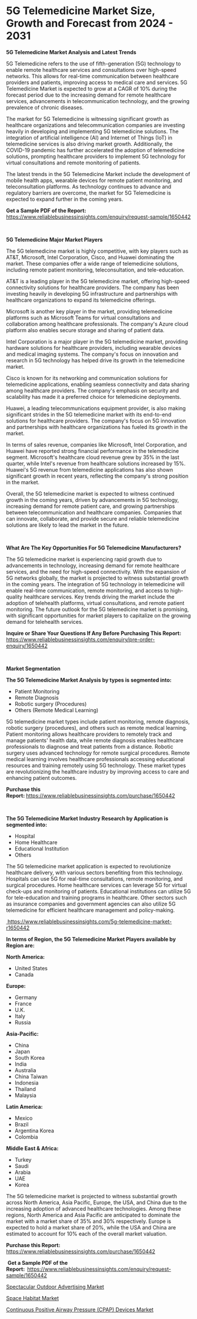 <p><h1>5G Telemedicine Market Size, Growth and Forecast from 2024 - 2031</h1></p><p><strong>5G Telemedicine Market Analysis and Latest Trends</strong></p>
<p><p>5G Telemedicine refers to the use of fifth-generation (5G) technology to enable remote healthcare services and consultations over high-speed networks. This allows for real-time communication between healthcare providers and patients, improving access to medical care and services. 5G Telemedicine Market is expected to grow at a CAGR of 10% during the forecast period due to the increasing demand for remote healthcare services, advancements in telecommunication technology, and the growing prevalence of chronic diseases.</p><p>The market for 5G Telemedicine is witnessing significant growth as healthcare organizations and telecommunication companies are investing heavily in developing and implementing 5G telemedicine solutions. The integration of artificial intelligence (AI) and Internet of Things (IoT) in telemedicine services is also driving market growth. Additionally, the COVID-19 pandemic has further accelerated the adoption of telemedicine solutions, prompting healthcare providers to implement 5G technology for virtual consultations and remote monitoring of patients.</p><p>The latest trends in the 5G Telemedicine Market include the development of mobile health apps, wearable devices for remote patient monitoring, and teleconsultation platforms. As technology continues to advance and regulatory barriers are overcome, the market for 5G Telemedicine is expected to expand further in the coming years.</p></p>
<p><strong>Get a Sample PDF of the Report:&nbsp;</strong> <a href="https://www.reliablebusinessinsights.com/enquiry/request-sample/1650442">https://www.reliablebusinessinsights.com/enquiry/request-sample/1650442</a></p>
<p>&nbsp;</p>
<p><strong>5G Telemedicine Major Market Players</strong></p>
<p><p>The 5G telemedicine market is highly competitive, with key players such as AT&T, Microsoft, Intel Corporation, Cisco, and Huawei dominating the market. These companies offer a wide range of telemedicine solutions, including remote patient monitoring, teleconsultation, and tele-education.</p><p>AT&T is a leading player in the 5G telemedicine market, offering high-speed connectivity solutions for healthcare providers. The company has been investing heavily in developing 5G infrastructure and partnerships with healthcare organizations to expand its telemedicine offerings.</p><p>Microsoft is another key player in the market, providing telemedicine platforms such as Microsoft Teams for virtual consultations and collaboration among healthcare professionals. The company's Azure cloud platform also enables secure storage and sharing of patient data.</p><p>Intel Corporation is a major player in the 5G telemedicine market, providing hardware solutions for healthcare providers, including wearable devices and medical imaging systems. The company's focus on innovation and research in 5G technology has helped drive its growth in the telemedicine market.</p><p>Cisco is known for its networking and communication solutions for telemedicine applications, enabling seamless connectivity and data sharing among healthcare providers. The company's emphasis on security and scalability has made it a preferred choice for telemedicine deployments.</p><p>Huawei, a leading telecommunications equipment provider, is also making significant strides in the 5G telemedicine market with its end-to-end solutions for healthcare providers. The company's focus on 5G innovation and partnerships with healthcare organizations has fueled its growth in the market.</p><p>In terms of sales revenue, companies like Microsoft, Intel Corporation, and Huawei have reported strong financial performance in the telemedicine segment. Microsoft's healthcare cloud revenue grew by 35% in the last quarter, while Intel's revenue from healthcare solutions increased by 15%. Huawei's 5G revenue from telemedicine applications has also shown significant growth in recent years, reflecting the company's strong position in the market.</p><p>Overall, the 5G telemedicine market is expected to witness continued growth in the coming years, driven by advancements in 5G technology, increasing demand for remote patient care, and growing partnerships between telecommunication and healthcare companies. Companies that can innovate, collaborate, and provide secure and reliable telemedicine solutions are likely to lead the market in the future.</p></p>
<p>&nbsp;</p>
<p><strong>What Are The Key Opportunities For 5G Telemedicine Manufacturers?</strong></p>
<p><p>The 5G telemedicine market is experiencing rapid growth due to advancements in technology, increasing demand for remote healthcare services, and the need for high-speed connectivity. With the expansion of 5G networks globally, the market is projected to witness substantial growth in the coming years. The integration of 5G technology in telemedicine will enable real-time communication, remote monitoring, and access to high-quality healthcare services. Key trends driving the market include the adoption of telehealth platforms, virtual consultations, and remote patient monitoring. The future outlook for the 5G telemedicine market is promising, with significant opportunities for market players to capitalize on the growing demand for telehealth services.</p></p>
<p><strong>Inquire or Share Your Questions If Any Before Purchasing This Report:</strong> <a href="https://www.reliablebusinessinsights.com/enquiry/pre-order-enquiry/1650442">https://www.reliablebusinessinsights.com/enquiry/pre-order-enquiry/1650442</a></p>
<p>&nbsp;</p>
<p><strong>Market Segmentation</strong></p>
<p><strong>The 5G Telemedicine Market Analysis by types is segmented into:</strong></p>
<p><ul><li>Patient Monitoring</li><li>Remote Diagnosis</li><li>Robotic surgery (Procedures)</li><li>Others (Remote Medical Learning)</li></ul></p>
<p><p>5G telemedicine market types include patient monitoring, remote diagnosis, robotic surgery (procedures), and others such as remote medical learning. Patient monitoring allows healthcare providers to remotely track and manage patients' health data, while remote diagnosis enables healthcare professionals to diagnose and treat patients from a distance. Robotic surgery uses advanced technology for remote surgical procedures. Remote medical learning involves healthcare professionals accessing educational resources and training remotely using 5G technology. These market types are revolutionizing the healthcare industry by improving access to care and enhancing patient outcomes.</p></p>
<p><strong>Purchase this Report:&nbsp;</strong><a href="https://www.reliablebusinessinsights.com/purchase/1650442">https://www.reliablebusinessinsights.com/purchase/1650442</a></p>
<p>&nbsp;</p>
<p><strong>The 5G Telemedicine Market Industry Research by Application is segmented into:</strong></p>
<p><ul><li>Hospital</li><li>Home Healthcare</li><li>Educational Institution</li><li>Others</li></ul></p>
<p><p>The 5G telemedicine market application is expected to revolutionize healthcare delivery, with various sectors benefiting from this technology. Hospitals can use 5G for real-time consultations, remote monitoring, and surgical procedures. Home healthcare services can leverage 5G for virtual check-ups and monitoring of patients. Educational institutions can utilize 5G for tele-education and training programs in healthcare. Other sectors such as insurance companies and government agencies can also utilize 5G telemedicine for efficient healthcare management and policy-making.</p></p>
<p><a href="https://www.reliablebusinessinsights.com/5g-telemedicine-market-r1650442">&nbsp;https://www.reliablebusinessinsights.com/5g-telemedicine-market-r1650442</a></p>
<p><strong>In terms of Region, the 5G Telemedicine Market Players available by Region are:</strong></p>
<p>
    <p> <strong> North America: </strong>
        <ul>
            <li>United States</li>
            <li>Canada</li>
        </ul>
        </p> 
    <p> <strong> Europe: </strong>
        <ul>
            <li>Germany</li>
            <li>France</li>
            <li>U.K.</li>
            <li>Italy</li>
            <li>Russia</li>
        </ul>
        </p> 
    <p> <strong> Asia-Pacific: </strong>
        <ul>
            <li>China</li>
            <li>Japan</li>
            <li>South Korea</li>
            <li>India</li>
            <li>Australia</li>
            <li>China Taiwan</li>
            <li>Indonesia</li>
            <li>Thailand</li>
            <li>Malaysia</li>
        </ul>
        </p> 
    <p> <strong> Latin America: </strong>
        <ul>
            <li>Mexico</li>
            <li>Brazil</li>
            <li>Argentina Korea</li>
            <li>Colombia</li>
        </ul>
        </p> 
    <p> <strong> Middle East & Africa: </strong>
        <ul>
            <li>Turkey</li>
            <li>Saudi</li>
            <li>Arabia</li>
            <li>UAE</li>
            <li>Korea</li>
        </ul>
    </p>
    </p>
<p><p>The 5G telemedicine market is projected to witness substantial growth across North America, Asia Pacific, Europe, the USA, and China due to the increasing adoption of advanced healthcare technologies. Among these regions, North America and Asia Pacific are anticipated to dominate the market with a market share of 35% and 30% respectively. Europe is expected to hold a market share of 20%, while the USA and China are estimated to account for 10% each of the overall market valuation.</p></p>
<p><strong>Purchase this Report: </strong><a href="https://www.reliablebusinessinsights.com/purchase/1650442">https://www.reliablebusinessinsights.com/purchase/1650442</a></p>
<p>&nbsp;<strong>Get a Sample PDF of the Report:&nbsp;&nbsp;</strong><a href="https://www.reliablebusinessinsights.com/enquiry/request-sample/1650442">https://www.reliablebusinessinsights.com/enquiry/request-sample/1650442</a></p>
<p><strong></strong></p>
<p><p><a href="https://github.com/ZackaryHalvorson2023/Market-Research-Report-List-1/blob/main/spectacular-outdoor-advertising-market.md">Spectacular Outdoor Advertising Market</a></p><p><a href="https://github.com/DeonteStanton2023/Market-Research-Report-List-2/blob/main/space-habitat-market.md">Space Habitat Market</a></p><p><a href="https://view.publitas.com/reportprime-1/analyzing-continuous-positive-airway-pressure-cpap-devices-market-dynamics-and-growth-drivers-and-forecasted-for-period-from-2024-to-2031/">Continuous Positive Airway Pressure (CPAP) Devices Market</a></p></p>